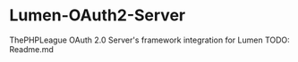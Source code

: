 # Lumen-OAuth2-Server
ThePHPLeague OAuth 2.0 Server's framework integration for Lumen
TODO: Readme.md
